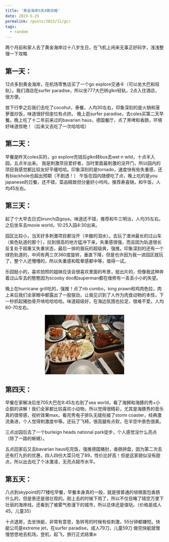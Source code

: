 ```yaml
---
title: '黄金海岸5天4晚攻略'
date: 2023-5-25
permalink: /posts/2023/11/gc/
tags:
  - random
---
```


两个月前和家人去了黄金海岸过十八岁生日，在飞机上闲来无事正好码字，浅浅整理一下攻略


## 第一天：
12点多到黄金海岸，在机场零售店买了一个go explore交通卡（可以坐大巴和轻轨）。我们酒店在surfer paradise，所以坐777大巴转glkn轻轨，2点入住酒店，很方便。

放下行李之后我们去吃了cocohut，泰餐，人均30左右，印象深刻的是火锅和菠萝蛋炒饭，味道很好但座位有点挤。
晚上逛surfer paradise，去coles买第二天早餐。晚上吃了十二年前来过的bavarian haus，德国餐厅，点了黑啤和香肠，环境好味道惊艳！（后来又去吃了一次哈哈哈）



## 第二天：
早餐是昨天coles买的，go explore充钱后glkn转bus去wet n wild，十点半入园，五点半出来。
我是刺激项目爱好者，当时里面最刺激的没开门，所以园内的项目我感觉都比较友好平缓哈哈。印象深刻的是tornado，速度快有些失重感，还有blackhole也超出预期（不剧透！）
午饭在园内随便吃了点，晚上吃的是you japanese的日餐，还不错，菜品精致但分量好小呜呜，推荐寿喜锅，和牛饭，人均45左右。



## 第三天：
起了个大早去日式brunch店goya，味道还不错，推荐和牛三明治，人均35左右。之后坐车去movie world，10:25入园4:30出来。

园区比较小，当天好多刺激项目都没开（辛酸的泪水）。去玩了澳洲最长的过山车（紫色轨道的那个），拉到很高的地方猛冲下来，失重感很强，而且因为轨道很长反复处于超重又失重状态，最后一排的我玩的超级爽，强推。印象深刻的还有一个绿色轨道的，中间有两三次360度旋转，垂直下降，但是也许因为我一进园区就玩了，整个人还懵懵的，所以失重感和眩晕感都中等，值得一试。

乐园挺小的，喜欢拍照的姐妹应该会很喜欢里面的布景，挺出片的，但像我这种奔着过山车去的憨憨因为scooby doo和superman都在维修有一丢丢小小的失望。

晚上在hurricane grill吃的，强推！点了rib combo，king prawn和鸡肉色拉，肉上来后我们全家眼中都露出了一股狠劲，让我见识到了人作为肉食动物的本性，下一秒抓起猪肋骨开啃哈哈哈哈。味道超级好，在海边氛围也拉足，很难不爱。人均60-70左右。

<p align="center">
  <img src="/assets/images/food.jpg" alt="Food" width="50%"/>
</p>

## 第四天：
早餐在家解决后坐705大巴在9:45左右到了sea world，看了海狮和海豚的秀+小企鹅的讲解！我们全家都比较喜欢小动物，所以觉得很精彩，尤其是海豚秀的音乐真的很带感，视听效果max。看完秀电子排队无缝衔接了storm coaster，经典激流勇进，个人觉得刺激度中等。还玩了飞椅，很高腿有点软，在半空中景色很美。

三点出园后去了一个burleign heads national park徒步，个人感觉没什么亮点（除了一路的蜥蜴）。

五点回家后又去bavarian haus吃完饭，强推德国猪肘，香肠拼盘，因为第二次去还有打九折的优惠，四人四份大菜只吃了89，性价比好高！但是这家貌似没有甜点，所以出去吃了个冰激凌，无亮点超市水平。


## 第五天：
八点到skypoint的77楼吃早餐，早餐本身真的一般，就是很普通的培根面包香肠什么的，但是景还是很壮观的。刚上去的时候下雨了，所以不仅目睹了晴空万里下壮丽的海岸线，还看到了被雾气弥漫下的城市，所以总体还是值哒。（价格是成人45，儿童35）

十点退房，去坐快艇，非常有意思，急转弯的时候有些刺激，55分钟都嫌短。快艇公司是extreme jet，在surfer paradise，成人79刀，儿童59刀
做完快艇就慢慢悠悠地去机场，登机，起飞，旅行正式结束🔚


